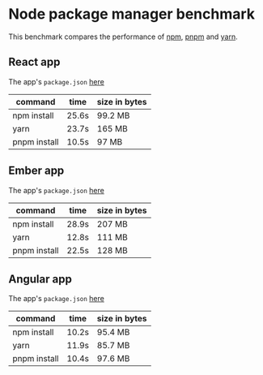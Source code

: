 # Node package manager benchmark

This benchmark compares the performance of [npm](https://github.com/npm/npm), [pnpm](https://github.com/pnpm/pnpm) and [yarn](https://github.com/yarnpkg/yarn).

## React app

The app's `package.json` [here](./fixtures/react-app/package.json)

| command | time | size in bytes |
| --- | --- | --- |
| npm install | 25.6s | 99.2 MB |
| yarn | 23.7s | 165 MB |
| pnpm install | 10.5s | 97 MB |

## Ember app

The app's `package.json` [here](./fixtures/ember-quickstart/package.json)

| command | time | size in bytes |
| --- | --- | --- |
| npm install | 28.9s | 207 MB |
| yarn | 12.8s | 111 MB |
| pnpm install | 22.5s | 128 MB |

## Angular app

The app's `package.json` [here](./fixtures/angular-quickstart/package.json)

| command | time | size in bytes |
| --- | --- | --- |
| npm install | 10.2s | 95.4 MB |
| yarn | 11.9s | 85.7 MB |
| pnpm install | 10.4s | 97.6 MB |